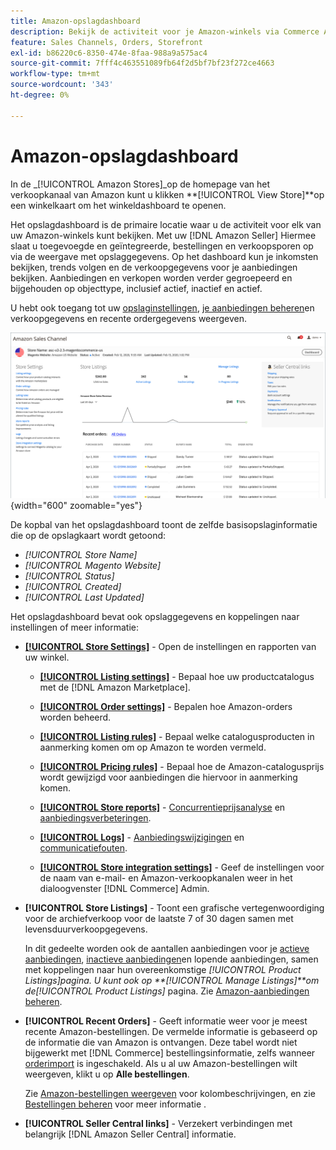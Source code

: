 ```yaml
---
title: Amazon-opslagdashboard
description: Bekijk de activiteit voor je Amazon-winkels via Commerce Admin met behulp van het Amazon store dashboard.
feature: Sales Channels, Orders, Storefront
exl-id: b86220c6-8350-474e-8faa-988a9a575ac4
source-git-commit: 7fff4c463551089fb64f2d5bf7bf23f272ce4663
workflow-type: tm+mt
source-wordcount: '343'
ht-degree: 0%

---
```


# Amazon-opslagdashboard

In de _[!UICONTROL Amazon Stores]_op de homepage van het verkoopkanaal van Amazon kunt u klikken **[!UICONTROL View Store]**op een winkelkaart om het winkeldashboard te openen.

Het opslagdashboard is de primaire locatie waar u de activiteit voor elk van uw Amazon-winkels kunt bekijken. Met uw [!DNL Amazon Seller] Hiermee slaat u toegevoegde en geïntegreerde, bestellingen en verkoopsporen op via de weergave met opslaggegevens. Op het dashboard kun je inkomsten bekijken, trends volgen en de verkoopgegevens voor je aanbiedingen bekijken. Aanbiedingen en verkopen worden verder gegroepeerd en bijgehouden op objecttype, inclusief actief, inactief en actief.

U hebt ook toegang tot uw [opslaginstellingen](./ob-store-review.md), [je aanbiedingen beheren](./managing-product-listings.md)en verkoopgegevens en recente ordergegevens weergeven.

![Amazon Store-dashboard](assets/amazon-store-dashboard.png){width="600" zoomable="yes"}

De kopbal van het opslagdashboard toont de zelfde basisopslaginformatie die op de opslagkaart wordt getoond:

- _[!UICONTROL Store Name]_
- _[!UICONTROL Magento Website]_
- _[!UICONTROL Status]_
- _[!UICONTROL Created]_
- _[!UICONTROL Last Updated]_

Het opslagdashboard bevat ook opslaggegevens en koppelingen naar instellingen of meer informatie:

- [**[!UICONTROL Store Settings]**](./ob-store-review.md) - Open de instellingen en rapporten van uw winkel.

   - [**[!UICONTROL Listing settings]**](./listing-settings.md) - Bepaal hoe uw productcatalogus met de [!DNL Amazon Marketplace].

   - [**[!UICONTROL Order settings]**](./order-settings.md) - Bepalen hoe Amazon-orders worden beheerd.

   - [**[!UICONTROL Listing rules]**](./listing-rules.md) - Bepaal welke catalogusproducten in aanmerking komen om op Amazon te worden vermeld.

   - [**[!UICONTROL Pricing rules]**](./pricing-products.md) - Bepaal hoe de Amazon-catalogusprijs wordt gewijzigd voor aanbiedingen die hiervoor in aanmerking komen.

   - [**[!UICONTROL Store reports]**](./amazon-logs-reports.md) - [Concurrentieprijsanalyse](./competitive-price-analysis.md) en [aanbiedingsverbeteringen](./listing-improvements.md).

   - [**[!UICONTROL Logs]**](./amazon-logs-reports.md) - [Aanbiedingswijzigingen](./listing-changes-log.md) en [communicatiefouten](./communication-errors-log.md).

   - [**[!UICONTROL Store integration settings]**](./store-integration-settings.md) - Geef de instellingen voor de naam van e-mail- en Amazon-verkoopkanalen weer in het dialoogvenster [!DNL Commerce] Admin.

- **[!UICONTROL Store Listings]** - Toont een grafische vertegenwoordiging voor de archiefverkoop voor de laatste 7 of 30 dagen samen met levensduurverkoopgegevens.

  In dit gedeelte worden ook de aantallen aanbiedingen voor je [actieve aanbiedingen](./active-listings.md), [inactieve aanbiedingen](./inactive-listings.md)en lopende aanbiedingen, samen met koppelingen naar hun overeenkomstige _[!UICONTROL Product Listings]_pagina. U kunt ook op **[!UICONTROL Manage Listings]**om de_[!UICONTROL Product Listings]_ pagina. Zie [Amazon-aanbiedingen beheren](./managing-product-listings.md).

- **[!UICONTROL Recent Orders]** - Geeft informatie weer voor je meest recente Amazon-bestellingen. De vermelde informatie is gebaseerd op de informatie die van Amazon is ontvangen. Deze tabel wordt niet bijgewerkt met [!DNL Commerce] bestellingsinformatie, zelfs wanneer [orderimport](./order-settings.md) is ingeschakeld. Als u al uw Amazon-bestellingen wilt weergeven, klikt u op **Alle bestellingen**.

  Zie [Amazon-bestellingen weergeven](./amazon-orders-all.md) voor kolombeschrijvingen, en zie [Bestellingen beheren](./managing-orders.md) voor meer informatie .

- **[!UICONTROL Seller Central links]** - Verzekert verbindingen met belangrijk [!DNL Amazon Seller Central] informatie.
